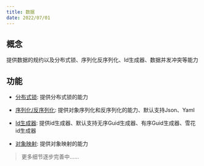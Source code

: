 ```yaml
---
title: 数据
date: 2022/07/01
---
```


## 概念

提供数据的规约以及分布式锁、序列化反序列化、Id生成器、数据并发冲突等能力

## 功能

* [分布式锁](/framework/building-blocks/data/distributed-lock): 提供分布式锁的能力

* [序列化/反序列化](/framework/building-blocks/data/serialization): 提供对象序列化和反序列化的能力、默认支持Json、Yaml

* [Id生成器](/framework/building-blocks/data/idgenerator): 提供id生成器、默认支持无序Guid生成器、有序Guid生成器、雪花id生成器

<!-- ## [数据并发冲突](/framework/building-blocks/data/concurrency)

提供乐观并发能力 -->

<!-- ## [类型转换](/framework/building-blocks/data/type-converts)

提供数据类型转换的能力 -->

* [对象映射](/framework/building-blocks/data/mapping): 提供对象映射的能力

> 更多细节逐步完善中……
